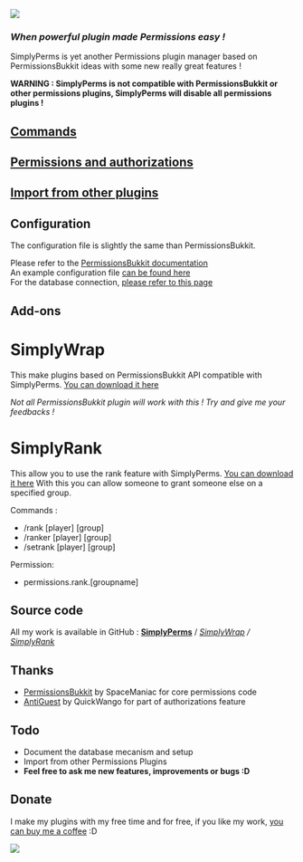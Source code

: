 ![](http://dev.bukkit.org/media/images/40/348/simplyperms3.png)

### *When powerful plugin made Permissions easy !*

SimplyPerms is yet another Permissions plugin manager based on PermissionsBukkit ideas with some new really great features !

**WARNING : SimplyPerms is not compatible with PermissionsBukkit or other permissions plugins, SimplyPerms will disable all permissions plugins !**

## [Commands][2]

## [Permissions and authorizations][3]

## [Import from other plugins][4]

## Configuration

The configuration file is slightly the same than PermissionsBukkit.

Please refer to the [PermissionsBukkit documentation][5]  
An example configuration file [can be found here][6]  
For the database connection, [please refer to this page][7]

## Add-ons

# SimplyWrap

This make plugins based on PermissionsBukkit API compatible with SimplyPerms. [You can download it here][10]

*Not all PermissionsBukkit plugin will work with this ! Try and give me your feedbacks !*

# SimplyRank

This allow you to use the rank feature with SimplyPerms. [You can download it here][13]
With this you can allow someone to grant someone else on a specified group.

Commands :
*   /rank [player] [group]
*   /ranker [player] [group]
*   /setrank [player] [group]

Permission:
*   permissions.rank.[groupname]

## Source code

All my work is available in GitHub :
**[SimplyPerms][11]** / *[SimplyWrap][12] / [SimplyRank][15]*

## Thanks

*   [PermissionsBukkit][8] by SpaceManiac for core permissions code
*   [AntiGuest][9] by QuickWango for part of authorizations feature

## Todo

*   Document the database mecanism and setup
*   Import from other Permissions Plugins
*   **Feel free to ask me new features, improvements or bugs :D**

## Donate

I make my plugins with my free time and for free, if you like my work, [you can buy me a coffee][13] :D

[![](https://www.paypalobjects.com/en_US/i/btn/btn_donate_SM.gif)][13]

 [2]: http://dev.bukkit.org/server-mods/simplyperms/pages/commands/
 [3]: http://dev.bukkit.org/server-mods/simplyperms/pages/permissions-and-authorizations/
 [4]: http://dev.bukkit.org/server-mods/simplyperms/pages/import-from-other-plugins/
 [5]: http://dev.bukkit.org/server-mods/permbukkit/pages/configuration/
 [6]: http://dev.bukkit.org/server-mods/simplyperms/pages/exemple-of-config-yml/
 [7]: http://dev.bukkit.org/server-mods/simplyperms/pages/database-connection/
 [8]: http://dev.bukkit.org/server-mods/permbukkit/
 [9]: http://dev.bukkit.org/server-mods/antiguest/
 [10]: https://github.com/downloads/Xefir/SimplyWrap/SimplyWrap.jar
 [11]: https://github.com/Xefir/SimplyPerms
 [12]: https://github.com/Xefir/SimplyWrap
 [13]: https://github.com/downloads/Xefir/SimplyPerms/donate.html
 [14]: https://github.com/downloads/Xefir/SimplyRank/SimplyRank.jar
 [15]: https://github.com/Xefir/SimplyRank
